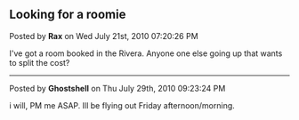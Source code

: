 ## Looking for a roomie
Posted by **Rax** on Wed July 21st, 2010 07:20:26 PM

I've got a room booked in the Rivera. Anyone one else going up that wants to split the cost?

--------------------------------------------------------------------------------

Posted by **Ghostshell** on Thu July 29th, 2010 09:23:24 PM

i will, PM me ASAP. Ill be flying out Friday afternoon/morning.
